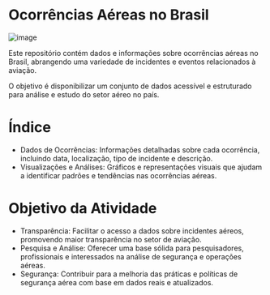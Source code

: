# Ocorrências Aéreas no Brasil
![image](https://github.com/user-attachments/assets/a78e4861-ec70-490c-9792-1b892c5b2bb4)

Este repositório contém dados e informações sobre ocorrências aéreas no Brasil, abrangendo uma variedade de incidentes e eventos relacionados à aviação. 

O objetivo é disponibilizar um conjunto de dados acessível e estruturado para análise e estudo do setor aéreo no país.

# Índice

* Dados de Ocorrências: Informações detalhadas sobre cada ocorrência, incluindo data, localização, tipo de incidente e descrição.
* Visualizações e Análises: Gráficos e representações visuais que ajudam a identificar padrões e tendências nas ocorrências aéreas.

# Objetivo da Atividade
* Transparência: Facilitar o acesso a dados sobre incidentes aéreos, promovendo maior transparência no setor de aviação.
* Pesquisa e Análise: Oferecer uma base sólida para pesquisadores, profissionais e interessados na análise de segurança e operações aéreas.
* Segurança: Contribuir para a melhoria das práticas e políticas de segurança aérea com base em dados reais e atualizados.
